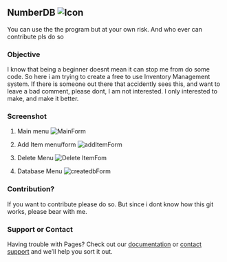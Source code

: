 ## NumberDB ![Icon](https://user-images.githubusercontent.com/17664063/153708789-97c06f0a-7236-49f6-96b1-c804e3650eaf.png)


You can use the the program but at your own risk. And who ever can contribute pls do so

### Objective

I know that being a beginner doesnt mean it can stop me from do some code. So here i am trying to create a free to use Inventory Management system.
If there is someone out there that accidently sees this, and want to leave a bad comment, please dont, I am not interested. I only interested to make, and make it better.

### Screenshot
1. Main menu
![MainForm](https://user-images.githubusercontent.com/17664063/153708723-e36b8a3f-2f6f-46cd-9c0f-bdee9c0772e7.jpg)


2. Add Item menu/form
![addItemForm](https://user-images.githubusercontent.com/17664063/153708734-b474c3f4-7528-47c4-983a-c9f4aeccfe71.jpg)

3. Delete Menu
![Delete ItemFom](https://user-images.githubusercontent.com/17664063/153708752-08b28206-bfe3-4f25-b6b6-adafe5a41dc3.jpg)


3. Database Menu
![createdbForm](https://user-images.githubusercontent.com/17664063/152684575-b328c13c-5e36-4c23-82a3-01f2e33fc474.jpg)

### Contribution?

If you want to contribute please do so. But since i dont know how this git works, please bear with me.

### Support or Contact

Having trouble with Pages? Check out our [documentation](https://docs.github.com/categories/github-pages-basics/) or [contact support](https://support.github.com/contact) and we’ll help you sort it out.
